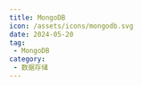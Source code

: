 ```yaml
---
title: MongoDB
icon: /assets/icons/mongodb.svg
date: 2024-05-20
tag:
 - MongoDB
category:
 - 数据存储
---
```


<!-- more -->

<Catalog />